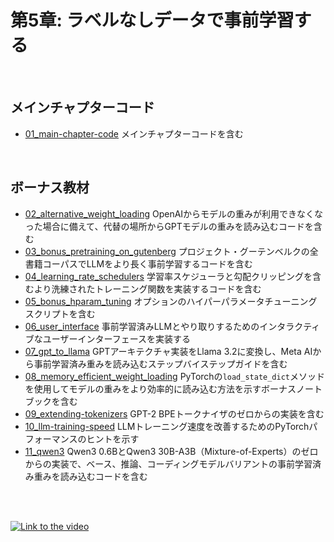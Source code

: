 # 第5章: ラベルなしデータで事前学習する

&nbsp;
## メインチャプターコード

- [01_main-chapter-code](01_main-chapter-code) メインチャプターコードを含む

&nbsp;
## ボーナス教材

- [02_alternative_weight_loading](02_alternative_weight_loading) OpenAIからモデルの重みが利用できなくなった場合に備えて、代替の場所からGPTモデルの重みを読み込むコードを含む
- [03_bonus_pretraining_on_gutenberg](03_bonus_pretraining_on_gutenberg) プロジェクト・グーテンベルクの全書籍コーパスでLLMをより長く事前学習するコードを含む
- [04_learning_rate_schedulers](04_learning_rate_schedulers) 学習率スケジューラと勾配クリッピングを含むより洗練されたトレーニング関数を実装するコードを含む
- [05_bonus_hparam_tuning](05_bonus_hparam_tuning) オプションのハイパーパラメータチューニングスクリプトを含む
- [06_user_interface](06_user_interface) 事前学習済みLLMとやり取りするためのインタラクティブなユーザーインターフェースを実装する
- [07_gpt_to_llama](07_gpt_to_llama) GPTアーキテクチャ実装をLlama 3.2に変換し、Meta AIから事前学習済み重みを読み込むステップバイステップガイドを含む
- [08_memory_efficient_weight_loading](08_memory_efficient_weight_loading) PyTorchの`load_state_dict`メソッドを使用してモデルの重みをより効率的に読み込む方法を示すボーナスノートブックを含む
- [09_extending-tokenizers](09_extending-tokenizers) GPT-2 BPEトークナイザのゼロからの実装を含む
- [10_llm-training-speed](10_llm-training-speed) LLMトレーニング速度を改善するためのPyTorchパフォーマンスのヒントを示す
- [11_qwen3](11_qwen3) Qwen3 0.6BとQwen3 30B-A3B（Mixture-of-Experts）のゼロからの実装で、ベース、推論、コーディングモデルバリアントの事前学習済み重みを読み込むコードを含む



<br>
<br>

[![Link to the video](https://img.youtube.com/vi/Zar2TJv-sE0/0.jpg)](https://www.youtube.com/watch?v=Zar2TJv-sE0)